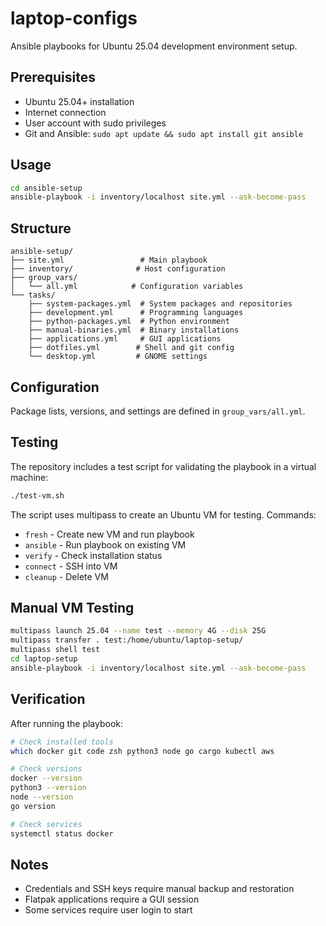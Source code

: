 # laptop-configs

Ansible playbooks for Ubuntu 25.04 development environment setup.

## Prerequisites

- Ubuntu 25.04+ installation
- Internet connection  
- User account with sudo privileges
- Git and Ansible: `sudo apt update && sudo apt install git ansible`

## Usage

```bash
cd ansible-setup
ansible-playbook -i inventory/localhost site.yml --ask-become-pass
```

## Structure

```
ansible-setup/
├── site.yml                 # Main playbook
├── inventory/              # Host configuration
├── group_vars/
│   └── all.yml            # Configuration variables
└── tasks/
    ├── system-packages.yml  # System packages and repositories
    ├── development.yml      # Programming languages
    ├── python-packages.yml  # Python environment
    ├── manual-binaries.yml  # Binary installations
    ├── applications.yml     # GUI applications
    ├── dotfiles.yml        # Shell and git config
    └── desktop.yml         # GNOME settings
```

## Configuration

Package lists, versions, and settings are defined in `group_vars/all.yml`.

## Testing

The repository includes a test script for validating the playbook in a virtual machine:

```bash
./test-vm.sh
```

The script uses multipass to create an Ubuntu VM for testing. Commands:
- `fresh` - Create new VM and run playbook
- `ansible` - Run playbook on existing VM
- `verify` - Check installation status
- `connect` - SSH into VM
- `cleanup` - Delete VM

## Manual VM Testing

```bash
multipass launch 25.04 --name test --memory 4G --disk 25G
multipass transfer . test:/home/ubuntu/laptop-setup/
multipass shell test
cd laptop-setup
ansible-playbook -i inventory/localhost site.yml --ask-become-pass
```

## Verification

After running the playbook:

```bash
# Check installed tools
which docker git code zsh python3 node go cargo kubectl aws

# Check versions
docker --version
python3 --version
node --version
go version

# Check services
systemctl status docker
```

## Notes

- Credentials and SSH keys require manual backup and restoration
- Flatpak applications require a GUI session
- Some services require user login to start